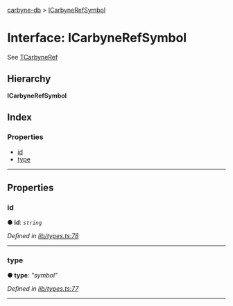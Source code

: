 [carbyne-db](../README.md) > [ICarbyneRefSymbol](../interfaces/icarbynerefsymbol.md)

# Interface: ICarbyneRefSymbol

See [TCarbyneRef](../#tcarbyneref)

## Hierarchy

**ICarbyneRefSymbol**

## Index

### Properties

* [id](icarbynerefsymbol.md#id)
* [type](icarbynerefsymbol.md#type)

---

## Properties

<a id="id"></a>

###  id

**● id**: *`string`*

*Defined in [lib/types.ts:78](https://github.com/allotropelabs/carbyne/blob/f80c702/lib/types.ts#L78)*

___
<a id="type"></a>

###  type

**● type**: *"symbol"*

*Defined in [lib/types.ts:77](https://github.com/allotropelabs/carbyne/blob/f80c702/lib/types.ts#L77)*

___

